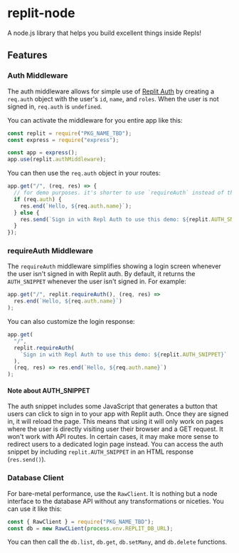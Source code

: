 # replit-node

A node.js library that helps you build excellent things inside Repls!

## Features

### Auth Middleware

The auth middleware allows for simple use of
[Replit Auth](https://docs.replit.com/hosting/authenticating-users-repl-auth) by
creating a `req.auth` object with the user's `id`, `name`, and `roles`. When the user
is not signed in, `req.auth` is `undefined`.

You can activate the middleware for you entire app like this:

```js
const replit = require("PKG_NAME_TBD");
const express = require("express");

const app = express();
app.use(replit.authMiddleware);
```

You can then use the `req.auth` object in your routes:

```js
app.get("/", (req, res) => {
  // for demo purposes. it's shorter to use `requireAuth` instead of this.
  if (req.auth) {
    res.end(`Hello, ${req.auth.name}`);
  } else {
    res.send(`Sign in with Repl Auth to use this demo: ${replit.AUTH_SNIPPET}`);
  }
});
```

### requireAuth Middleware

The `requireAuth` middleware simplifies showing a login screen whenever the user isn't
signed in with Replit auth. By default, it returns the `AUTH_SNIPPET` whenever the user
isn't signed in. For example:

```js
app.get("/", replit.requireAuth(), (req, res) =>
  res.end(`Hello, ${req.auth.name}`)
);
```

You can also customize the login response:

```js
app.get(
  "/",
  replit.requireAuth(
    `Sign in with Repl Auth to use this demo: ${replit.AUTH_SNIPPET}`
  ),
  (req, res) => res.end(`Hello, ${req.auth.name}`)
);
```

#### Note about AUTH_SNIPPET

The auth snippet includes some JavaScript that generates a button that users can click
to sign in to your app with Replit auth. Once they are signed in, it will reload the
page. This means that using it will only work on pages where the user is directly
visiting user their browser and a GET request. It won't work with API routes. In
certain cases, it may make more sense to redirect users to a dedicated login page
instead. You can access the auth snippet by including `replit.AUTH_SNIPPET` in an HTML
response (`res.send()`).

### Database Client

For bare-metal performance, use the `RawClient`. It is nothing but a node interface to
the database API without any transformations or niceties. You can use it like this:

```js
const { RawClient } = require("PKG_NAME_TBD");
const db = new RawCLient(process.env.REPLIT_DB_URL);
```

You can then call the `db.list`, `db.get`, `db.setMany`, and `db.delete` functions.
